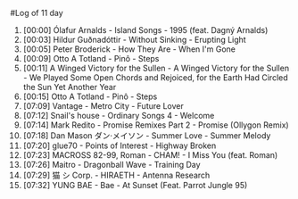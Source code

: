 #Log of 11 day

1. [00:00] Ólafur Arnalds - Island Songs - 1995 (feat. Dagný Arnalds)
1. [00:03] Hildur Guðnadóttir - Without Sinking - Erupting Light
1. [00:05] Peter Broderick - How They Are - When I'm Gone
1. [00:09] Otto A Totland - Pinô - Steps
1. [00:11] A Winged Victory for the Sullen - A Winged Victory for the Sullen - We Played Some Open Chords and Rejoiced, for the Earth Had Circled the Sun Yet Another Year
1. [00:15] Otto A Totland - Pinô - Steps
1. [07:09] Vantage - Metro City - Future Lover
1. [07:12] Snail's house - Ordinary Songs 4 - Welcome
1. [07:14] Mark Redito - Promise Remixes Part 2 - Promise (Ollygon Remix)
1. [07:18] Dan Mason ダン·メイソン - Summer Love - Summer Melody
1. [07:20] glue70 - Points of Interest - Highway Broken
1. [07:23] MACROSS 82-99, Roman - CHAM! - I Miss You (feat. Roman)
1. [07:26] Maitro - Dragonball Wave - Training Day
1. [07:29] 猫 シ Corp. - HIRAETH - Antenna Research
1. [07:32] YUNG BAE - Bae - At Sunset (Feat. Parrot Jungle 95)
